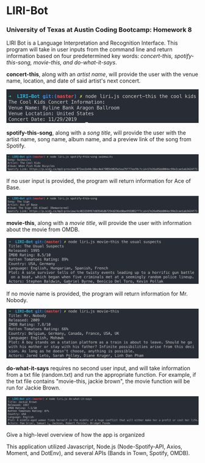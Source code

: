 # LIRI-Bot

### University of Texas at Austin Coding Bootcamp: Homework 8

LIRI Bot is a Language Interpretation and Recognition Interface. This program will take in user inputs from the command line and return information based on four predetermined key words: *concert-this, spotify-this-song, movie-this, and do-what-it-says*. 

**concert-this**, along with an *artist name*, will provide the user with the venue name, location, and date of said artist's next concert. 

![concert](images/concert.png)

**spotify-this-song**, along with a *song title*, will provide the user with the artist name, song name, album name, and a preview link of the song from Spotify. 

![spotify_user](images/spotify_user.png)

If no user input is provided, the program will return information for Ace of Base.

![spotify](images/spotify.png)

**movie-this**, along with a *movie title*, will provide the user with information about the movie from OMDB. 

![movie_user](images/movie_user.png)

If no movie name is provided, the program will return information for Mr. Nobody.

![movie](images/movie.png)

**do-what-it-says** requires no second user input, and will take information from a txt file (random.txt) and run the appropriate function. For example, if the txt file contains "movie-this, jackie brown", the movie function will be run for Jackie Brown.

![do_function](images/do.png)

Give a high-level overview of how the app is organized

This application utilized Javascript, Node.js (Node-Spotify-API, Axios, Moment, and DotEnv), and several APIs (Bands in Town, Spotify, OMDB).
